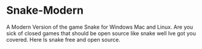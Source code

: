 # Snake-Modern
A Modern Version of the game Snake for Windows Mac and Linux.
Are you sick of closed games that should be open source like snake well Ive got you covered. Here Is snake free and open source.
